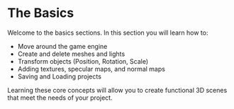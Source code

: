 # The Basics
Welcome to the basics sections. In this section you will learn how to:
* Move around the game engine
* Create and delete meshes and lights
* Transform objects (Position, Rotation, Scale)
* Adding textures, specular maps, and normal maps
* Saving and Loading projects

Learning these core concepts will allow you to create functional 3D scenes that meet the needs of your project. 